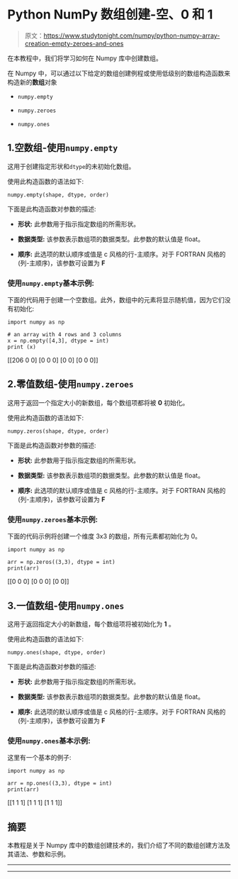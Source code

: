 # Python NumPy 数组创建-空、0 和 1

> 原文：<https://www.studytonight.com/numpy/python-numpy-array-creation-empty-zeroes-and-ones>

在本教程中，我们将学习如何在 Numpy 库中创建数组。

在 Numpy 中，可以通过以下给定的数组创建例程或使用低级别的数组构造函数来构造新的**数组**对象

*   `numpy.empty`

*   `numpy.zeroes`

*   `numpy.ones`

## 1.空数组-使用`numpy.empty`

这用于创建指定形状和`dtype`的未初始化数组。

使用此构造函数的语法如下:

```
numpy.empty(shape, dtype, order) 
```

下面是此构造函数对参数的描述:

*   **形状:**
    此参数用于指示指定数组的所需形状。

*   **数据类型:**
    该参数表示数组项的数据类型。此参数的默认值是 float。

*   **顺序:**
    此选项的默认顺序或值是 c 风格的行-主顺序。对于 FORTRAN 风格的(列-主顺序)，该参数可设置为 **F**

### 使用`numpy.empty`基本示例:

下面的代码用于创建一个空数组。此外，数组中的元素将显示随机值，因为它们没有初始化:

```
import numpy as np 

# an array with 4 rows and 3 columns
x = np.empty([4,3], dtype = int) 
print (x)
```

[[206 0 0]
[0 0 0]
[0 0]
[0 0 0]]

## 2.零值数组-使用`numpy.zeroes`

这用于返回一个指定大小的新数组，每个数组项都将被 **0** 初始化。

使用此构造函数的语法如下:

```
numpy.zeros(shape, dtype, order) 
```

下面是此构造函数对参数的描述:

*   **形状:**
    此参数用于指示指定数组的所需形状。

*   **数据类型:**
    该参数表示数组项的数据类型。此参数的默认值是 float。

*   **顺序:**
    此选项的默认顺序或值是 c 风格的行-主顺序。对于 FORTRAN 风格的(列-主顺序)，该参数可设置为 **F**

### 使用`numpy.zeroes`基本示例:

下面的代码示例将创建一个维度 3x3 的数组，所有元素都初始化为 0。

```
import numpy as np  

arr = np.zeros((3,3), dtype = int)  
print(arr) 
```

[[0 0 0]
[0 0 0]
[0 0]]

## 3.一值数组-使用`numpy.ones`

这用于返回指定大小的新数组，每个数组项将被初始化为 **1** 。

使用此构造函数的语法如下:

```
numpy.ones(shape, dtype, order) 
```

下面是此构造函数对参数的描述:

*   **形状:**
    此参数用于指示指定数组的所需形状。

*   **数据类型:**
    该参数表示数组项的数据类型。此参数的默认值是 float。

*   **顺序:**
    此选项的默认顺序或值是 c 风格的行-主顺序。对于 FORTRAN 风格的(列-主顺序)，该参数可设置为 **F**

### 使用`numpy.ones`基本示例:

这里有一个基本的例子:

```
import numpy as np  

arr = np.ones((3,3), dtype = int)  
print(arr) 
```

[[1 1 1]
[1 1 1]
[1 1 1]]

## 摘要

本教程是关于 Numpy 库中的数组创建技术的，我们介绍了不同的数组创建方法及其语法、参数和示例。

* * *

* * *